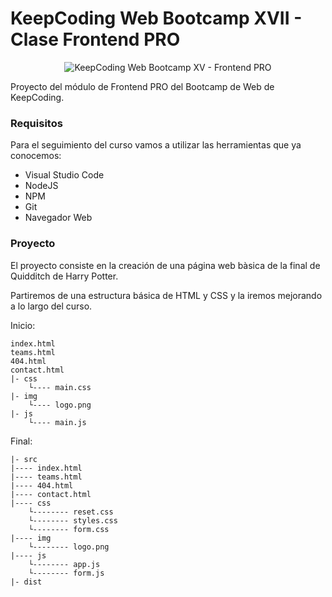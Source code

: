 # KeepCoding Web Bootcamp XVII - Clase Frontend PRO

<div align="center">
    <img src="https://bootcamp.keepcoding.io/hs-fs/hubfs/logo%20keepcoding%20mail%20temarios@2x-100.jpg?width=300&height=175&name=logo%20keepcoding%20mail%20temarios@2x-100.jpg" alt="KeepCoding Web Bootcamp XV - Frontend PRO">
</div>

Proyecto del módulo de Frontend PRO del Bootcamp de Web de KeepCoding.

### Requisitos
Para el seguimiento del curso vamos a utilizar las herramientas que ya conocemos:
- Visual Studio Code
- NodeJS
- NPM
- Git
- Navegador Web

### Proyecto

El proyecto consiste en la creación de una página web bàsica de la final de Quidditch de Harry Potter.

Partiremos de una estructura básica de HTML y CSS y la iremos mejorando a lo largo del curso.

Inicio:
```
index.html
teams.html
404.html
contact.html
|- css
    └---- main.css
|- img
    └---- logo.png
|- js
    └---- main.js

```

Final:
```
|- src
|---- index.html
|---- teams.html
|---- 404.html
|---- contact.html
|---- css
    └-------- reset.css
    └-------- styles.css
    └-------- form.css
|---- img
    └-------- logo.png
|---- js
    └-------- app.js
    └-------- form.js
|- dist
```